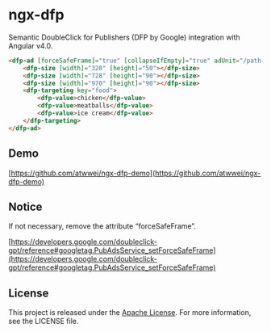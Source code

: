 # ngx-dfp

Semantic DoubleClick for Publishers (DFP by Google) integration with Angular v4.0.

```HTML
<dfp-ad [forceSafeFrame]="true" [collapseIfEmpty]="true" adUnit="/path-to-my/ad-unit" responsive refresh="6s" (afterRefresh)="refreshed($event)">
    <dfp-size [width]="320" [height]="50"></dfp-size>
    <dfp-size [width]="728" [height]="90"></dfp-size>
    <dfp-size [width]="970" [height]="90"></dfp-size>
    <dfp-targeting key="food">
        <dfp-value>chicken</dfp-value>
        <dfp-value>meatballs</dfp-value>
        <dfp-value>ice cream</dfp-value>
    </dfp-targeting>
</dfp-ad>
```

## Demo

[https://github.com/atwwei/ngx-dfp-demo](https://github.com/atwwei/ngx-dfp-demo)

## Notice

If not necessary, remove the attribute “forceSafeFrame”.

[https://developers.google.com/doubleclick-gpt/reference#googletag.PubAdsService_setForceSafeFrame](https://developers.google.com/doubleclick-gpt/reference#googletag.PubAdsService_setForceSafeFrame)

## License

This project is released under the [Apache
License](https://www.apache.org/licenses/LICENSE-2.0). For more information, see
the LICENSE file.

